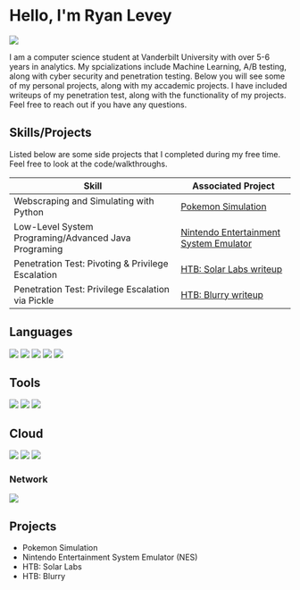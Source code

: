 # Hello, I'm Ryan Levey
<a href="https://www.linkedin.com/in/ryan-levey/"><img src="https://img.shields.io/badge/-LinkedIn-0072b1?&style=for-the-badge&logo=linkedin&logoColor=white" /></a>

I am a computer science student at Vanderbilt University with over 5-6 years in analytics. My spcializations include Machine Learning, A/B testing, along with cyber security and penetration testing. Below you will see some of my personal projects, along with my accademic projects. I have included writeups of my penetration test, along with the functionality of my projects. Feel free to reach out if you have any questions.


## Skills/Projects


Listed below are some side projects that I completed during my free time. Feel free to look at the code/walkthroughs.

| Skill                                         | Associated Project         |
|-----------------------------------------------|----------------------------|
| Webscraping and Simulating with Python          | <a href="https://github.com/TheLeveyBreaks/pokemon_best_party_project">Pokemon Simulation</a>|
| Low-Level System Programing/Advanced Java Programing          | <a href="https://github.com/theryeguy92/Java-NES-Emulator">Nintendo Entertainment System Emulator</a>|
| Penetration Test: Pivoting & Privilege Escalation  | <a href="https://github.com/theryeguy92/HTB-Solar-Lab">HTB: Solar Labs writeup</a>|
| Penetration Test: Privilege Escalation via Pickle  | <a href="https://github.com/theryeguy92/HTB_Blurry_Writeup/tree/main">HTB: Blurry writeup</a>|


## Languages
<img src="https://img.shields.io/badge/-Python-3776AB?&style=for-the-badge&logo=python&logoColor=FFD43B" /> <img src="https://img.shields.io/badge/-SQL-4479A1?&style=for-the-badge&logo=mysql&logoColor=white" />
<img src="https://img.shields.io/badge/-Java-007396?&style=for-the-badge&logo=java&logoColor=white" /> <img src="https://img.shields.io/badge/-Bash-4EAA25?&style=for-the-badge&logo=gnu-bash&logoColor=white" />
<img src="https://img.shields.io/badge/-C++-00599C?&style=for-the-badge&logo=c%2B%2B&logoColor=white" />



## Tools

<img src="https://img.shields.io/badge/-Kali%20Linux-557C94?&style=for-the-badge&logo=kali-linux&logoColor=white" /> <img src="https://img.shields.io/badge/-Tableau-E97627?&style=for-the-badge&logo=tableau&logoColor=white" />
<img src="https://img.shields.io/badge/-Linux-557C94?&style=for-the-badge&logo=linux&logoColor=white" />




## Cloud

<img src="https://img.shields.io/badge/-AWS-FF9900?&style=for-the-badge&logo=amazon-aws&logoColor=white" /> <img src="https://img.shields.io/badge/-Snowflake-29B5E8?&style=for-the-badge&logo=snowflake&logoColor=white" />
<img src="https://img.shields.io/badge/-Databricks-FF3621?&style=for-the-badge&logo=databricks&logoColor=white" />




### Network
<div>
    <img src="https://img.shields.io/badge/-Wireshark-1679A7?&style=for-the-badge&logo=Wireshark&logoColor=white" />
</div>


</div>

## Projects
- Pokemon Simulation
- Nintendo Entertainment System Emulator (NES)
- HTB: Solar Labs
- HTB: Blurry

